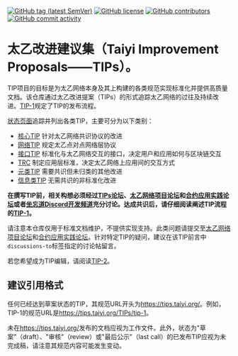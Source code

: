 [![GitHub tag (latest SemVer)](https://img.shields.io/github/v/tag/hongzhongx/TIPs?style=flat-square)](https://hub.docker.com/r/hongzhongx/TIPs/tags)
[![GitHub license](https://img.shields.io/github/license/hongzhongx/TIPs?style=flat-square)](https://github.com/hongzhongx/TIPs/blob/main/LICENSE)
[![GitHub contributors](https://img.shields.io/github/contributors-anon/hongzhongx/TIPs?style=flat-square)](https://github.com/hongzhongx/TIPs/graphs/contributors)
[![GitHub commit activity](https://img.shields.io/github/commit-activity/y/hongzhongx/TIPs?style=flat-square)](https://github.com/hongzhongx/TIPs/commits/main)

# 太乙改进建议集（Taiyi Improvement Proposals——TIPs）。

TIP项目的目标是为太乙网络本身及其上构建的各类规范实现标准化并提供高质量文档。该仓库通过太乙改进提案（TIPs）的形式追踪太乙网络的过往及持续改进。[TIP-1](./TIPs/tip-1.md)规定了TIP的发布流程。

[状态页面](https://tips.taiyi.org/)追踪并列出各类TIP，主要可分为以下类别：
- [核心TIP](https://tips.taiyi.org/core) 针对太乙网络共识协议的改进
- [网络TIP](https://tips.taiyi.org/networking) 规定太乙点对点网络层协议
- [接口TIP](https://tips.taiyi.org/interface) 标准化与太乙网络交互的接口，决定用户和应用如何与区块链交互
- [TRC](https://tips.taiyi.org/erc) 制定应用层标准，决定太乙网络上应用间的交互方式
- [元类TIP](https://tips.taiyi.org/meta) 需要共识但未归类的其他改进
- [信息类TIP](https://tips.taiyi.org/informational) 无需共识的非标准化改进

**在撰写TIP前，相关构想必须经过[TIPs论坛](https://github.com/hongzhongx/TIPs/discussions)、[太乙网络项目论坛](https://github.com/hongzhongx/taiyi/discussions/)和[合约应用实践论坛](https://github.com/hongzhongx/taiyi-contracts/discussions)或者[坐忘道Discord开发频道](https://discord.com/channels/1296049199397339230/1299582831428763668)充分讨论。达成共识后，请仔细阅读阐述TIP流程的[TIP-1](./TIPs/tip-1.md)。**

请注意本仓库仅用于标准文档维护，不提供实现支持。此类问题请提交至[太乙网络项目论坛](https://github.com/hongzhongx/taiyi/discussions)和[合约应用实践论坛](https://github.com/hongzhongx/taiyi-contracts/discussions)。针对特定TIP的疑问，建议在该TIP前言中`discussions-to`标签指定的讨论帖留言。

若您希望成为TIP编辑，请阅读[TIP-2](./TIPs/tip-2.md)。

## 建议引用格式
任何已经达到草案状态的TIP，其规范URL开头为<https://tips.taiyi.org/>。例如，TIP-1的规范URL是<https://tips.taiyi.org/TIPs/tip-1>。

未在<https://tips.taiyi.org/>发布的文档应视为工作文件。此外，状态为"草案"（draft）、"审核"（review）或"最后公示"（last call）的已发布TIP应视为未完成稿，请注意其规范内容可能发生变动。

